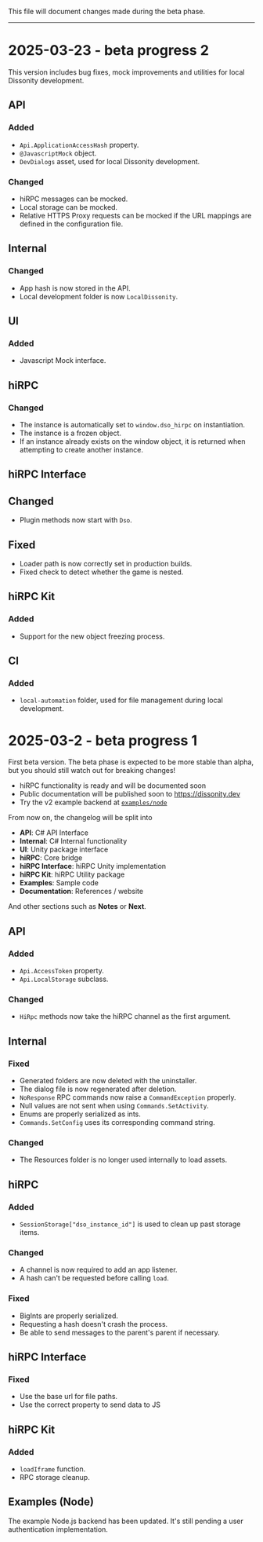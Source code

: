 This file will document changes made during the beta phase.

---

# 2025-03-23 - beta progress 2

This version includes bug fixes, mock improvements and utilities for local Dissonity development.

## API

### Added

- `Api.ApplicationAccessHash` property.
- `@JavascriptMock` object.
- `DevDialogs` asset, used for local Dissonity development.

### Changed

- hiRPC messages can be mocked.
- Local storage can be mocked.
- Relative HTTPS Proxy requests can be mocked if the URL mappings are defined in the configuration file.

## Internal

### Changed

- App hash is now stored in the API.
- Local development folder is now `LocalDissonity`.

## UI

### Added

- Javascript Mock interface.

## hiRPC

### Changed

- The instance is automatically set to `window.dso_hirpc` on instantiation.
- The instance is a frozen object.
- If an instance already exists on the window object, it is returned when attempting to create another instance.

## hiRPC Interface

## Changed

- Plugin methods now start with `Dso`.

## Fixed

- Loader path is now correctly set in production builds.
- Fixed check to detect whether the game is nested.

## hiRPC Kit

### Added

- Support for the new object freezing process.

## CI

### Added

- `local-automation` folder, used for file management during local development.

# 2025-03-2 - beta progress 1

First beta version. The beta phase is expected to be more stable than alpha, but you should still watch out for breaking changes!

- hiRPC functionality is ready and will be documented soon
- Public documentation will be published soon to https://dissonity.dev
- Try the v2 example backend at [`examples/node`](examples/node/)

From now on, the changelog will be split into

- **API**: C# API Interface
- **Internal**: C# Internal functionality
- **UI**: Unity package interface
- **hiRPC**: Core bridge
- **hiRPC Interface**: hiRPC Unity implementation
- **hiRPC Kit**: hiRPC Utility package
- **Examples**: Sample code
- **Documentation**: References / website

And other sections such as **Notes** or **Next**.

## API

### Added

- `Api.AccessToken` property.
- `Api.LocalStorage` subclass.

### Changed

- `HiRpc` methods now take the hiRPC channel as the first argument.

## Internal

### Fixed

- Generated folders are now deleted with the uninstaller.
- The dialog file is now regenerated after deletion.
- `NoResponse` RPC commands now raise a `CommandException` properly.
- Null values are not sent when using `Commands.SetActivity`.
- Enums are properly serialized as ints.
- `Commands.SetConfig` uses its corresponding command string.

### Changed

- The Resources folder is no longer used internally to load assets.

## hiRPC

### Added

- `SessionStorage["dso_instance_id"]` is used to clean up past storage items.

### Changed

- A channel is now required to add an app listener.
- A hash can't be requested before calling `load`.

### Fixed

- BigInts are properly serialized.
- Requesting a hash doesn't crash the process.
- Be able to send messages to the parent's parent if necessary.

## hiRPC Interface

### Fixed

- Use the base url for file paths.
- Use the correct property to send data to JS

## hiRPC Kit

### Added

- `loadIframe` function.
- RPC storage cleanup.

## Examples (Node)

The example Node.js backend has been updated. It's still pending a user authentication implementation.